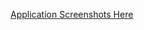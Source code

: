 [Application Screenshots Here](https://github.com/user-attachments/files/18596229/HoopFindr.Screenshots.1.pdf)

